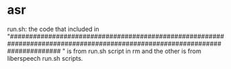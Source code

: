 # asr

run.sh:
the code that included in "##############################################################################################################################
"
is from run.sh script in rm and the other is from liberspeech run.sh scripts.
